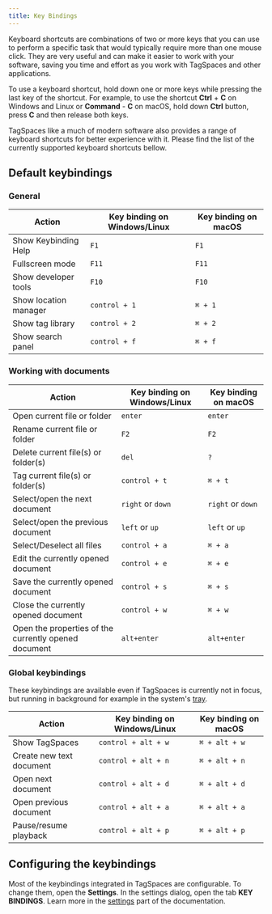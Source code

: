 ```yaml
---
title: Key Bindings
---
```


Keyboard shortcuts are combinations of two or more keys that you can use to perform a specific task that would typically require more than one mouse click. They are very useful and can make it easier to work with your software, saving you time and effort as you work with TagSpaces and other applications.

To use a keyboard shortcut, hold down one or more keys while pressing the last key of the shortcut. For example, to use the shortcut **Ctrl** + **C** on Windows and Linux or **Command** - **C** on macOS, hold down **Ctrl** button, press **C** and then release both keys.

TagSpaces like a much of modern software also provides a range of keyboard shortcuts for better experience with it. Please find the list of the currently supported keyboard shortcuts bellow.

## Default keybindings

### General

| Action                | Key binding on Windows/Linux | Key binding on macOS |
| --------------------- | ---------------------------- | -------------------- |
| Show Keybinding Help  | `F1`                         | `F1`                 |
| Fullscreen mode       | `F11`                        | `F11`                |
| Show developer tools  | `F10`                        | `F10`                |
| Show location manager | `control + 1`                | `⌘ + 1`              |
| Show tag library      | `control + 2`                | `⌘ + 2`              |
| Show search panel     | `control + f`                | `⌘ + f`              |

### Working with documents

| Action                                               | Key binding on Windows/Linux | Key binding on macOS |
| ---------------------------------------------------- | ---------------------------- | -------------------- |
| Open current file or folder                          | `enter`                      | `enter`              |
| Rename current file or folder                        | `F2`                         | `F2`                 |
| Delete current file(s) or folder(s)                  | `del`                        | `?`                  |
| Tag current file(s) or folder(s)                     | `control + t`                | `⌘ + t`              |
| Select/open the next document                        | `right` or `down`            | `right` or `down`    |
| Select/open the previous document                    | `left` or `up`               | `left` or `up`       |
| Select/Deselect all files                            | `control + a`                | `⌘ + a`              |
| Edit the currently opened document                   | `control + e`                | `⌘ + e`              |
| Save the currently opened document                   | `control + s`                | `⌘ + s`              |
| Close the currently opened document                  | `control + w`                | `⌘ + w`              |
| Open the properties of the currently opened document | `alt+enter`                  | `alt+enter`          |

<!--| Reload the currently opened document | `control + r` | `⌘ + r` |-->

### Global keybindings

These keybindings are available even if TagSpaces is currently not in focus, but running in background for example in the system's [tray](/ui/userinterface/#tray-menu).

| Action                   | Key binding on Windows/Linux | Key binding on macOS |
| ------------------------ | ---------------------------- | -------------------- |
| Show TagSpaces           | `control + alt + w`          | `⌘ + alt + w`        |
| Create new text document | `control + alt + n`          | `⌘ + alt + n`        |
| Open next document       | `control + alt + d`          | `⌘ + alt + d`        |
| Open previous document   | `control + alt + a`          | `⌘ + alt + a`        |
| Pause/resume playback    | `control + alt + p`          | `⌘ + alt + p`        |

## Configuring the keybindings

Most of the keybindings integrated in TagSpaces are configurable. To change them, open the **Settings**. In the settings dialog, open the tab **KEY BINDINGS**. Learn more in the [settings](/ui/settings.md#key-bindings) part of the documentation.

